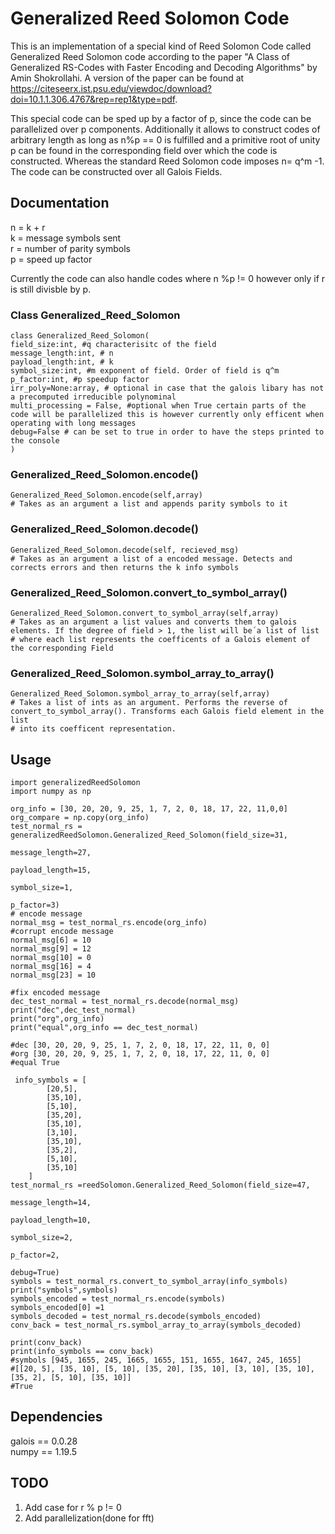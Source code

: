 # Generalized Reed Solomon Code
This is an implementation of a special kind of Reed Solomon Code called Generalized Reed Solomon code according to the paper "A Class of Generalized RS-Codes with Faster
Encoding and Decoding Algorithms" by Amin Shokrollahi. A version of the paper can be found at https://citeseerx.ist.psu.edu/viewdoc/download?doi=10.1.1.306.4767&rep=rep1&type=pdf.

This special code can be sped up by a factor of p, since the code can be parallelized over p components. Additionally it allows to construct codes of arbitrary length as long as n%p == 0 is fulfilled and a primitive root of unity p can be found in the corresponding field over which the code is constructed. Whereas the standard Reed Solomon code imposes n= q^m -1. The code can be constructed over all Galois Fields.

## Documentation
n = k + r <br/>
k = message symbols sent <br/>
r = number of parity symbols <br/>
p = speed up factor <br/>

Currently the code can also handle codes where n %p != 0 however only if r is still divisble by p.
### Class Generalized_Reed_Solomon
```
class Generalized_Reed_Solomon(
field_size:int, #q characterisitc of the field
message_length:int, # n
payload_length:int, # k
symbol_size:int, #m exponent of field. Order of field is q^m
p_factor:int, #p speedup factor
irr_poly=None:array, # optional in case that the galois libary has not a precomputed irreducible polynominal
multi_processing = False, #optional when True certain parts of the code will be parallelized this is however currently only efficent when operating with long messages
debug=False # can be set to true in order to have the steps printed to the console
)
```
### Generalized_Reed_Solomon.encode()
```
Generalized_Reed_Solomon.encode(self,array)
# Takes as an argument a list and appends parity symbols to it
```
### Generalized_Reed_Solomon.decode()
```
Generalized_Reed_Solomon.decode(self, recieved_msg)
# Takes as an argument a list of a encoded message. Detects and corrects errors and then returns the k info symbols
```
### Generalized_Reed_Solomon.convert_to_symbol_array()
```
Generalized_Reed_Solomon.convert_to_symbol_array(self,array)
# Takes as an argument a list values and converts them to galois elements. If the degree of field > 1, the list will be´a list of list
# where each list represents the coefficents of a Galois element of the corresponding Field
```

### Generalized_Reed_Solomon.symbol_array_to_array()
```
Generalized_Reed_Solomon.symbol_array_to_array(self,array)
# Takes a list of ints as an argument. Performs the reverse of convert_to_symbol_array(). Transforms each Galois field element in the list
# into its coefficent representation.
```
## Usage
```
import generalizedReedSolomon
import numpy as np

org_info = [30, 20, 20, 9, 25, 1, 7, 2, 0, 18, 17, 22, 11,0,0]
org_compare = np.copy(org_info)
test_normal_rs = generalizedReedSolomon.Generalized_Reed_Solomon(field_size=31,
                                                                 message_length=27,
                                                                 payload_length=15,
                                                                 symbol_size=1,
                                                                 p_factor=3)
# encode message
normal_msg = test_normal_rs.encode(org_info)
#corrupt encode message
normal_msg[6] = 10
normal_msg[9] = 12
normal_msg[10] = 0
normal_msg[16] = 4
normal_msg[23] = 10

#fix encoded message
dec_test_normal = test_normal_rs.decode(normal_msg)
print("dec",dec_test_normal)
print("org",org_info)
print("equal",org_info == dec_test_normal)

#dec [30, 20, 20, 9, 25, 1, 7, 2, 0, 18, 17, 22, 11, 0, 0]
#org [30, 20, 20, 9, 25, 1, 7, 2, 0, 18, 17, 22, 11, 0, 0]
#equal True
```
```
 info_symbols = [
        [20,5],
        [35,10],
        [5,10],
        [35,20],
        [35,10],
        [3,10],
        [35,10],
        [35,2],
        [5,10],
        [35,10]
    ]
test_normal_rs =reedSolomon.Generalized_Reed_Solomon(field_size=47,
                                                                 message_length=14,
                                                                 payload_length=10,
                                                                 symbol_size=2,
                                                                 p_factor=2,
                                                                debug=True)
symbols = test_normal_rs.convert_to_symbol_array(info_symbols)
print("symbols",symbols)
symbols_encoded = test_normal_rs.encode(symbols)
symbols_encoded[0] =1
symbols_decoded = test_normal_rs.decode(symbols_encoded)
conv_back = test_normal_rs.symbol_array_to_array(symbols_decoded)
    
print(conv_back)
print(info_symbols == conv_back)
#symbols [945, 1655, 245, 1665, 1655, 151, 1655, 1647, 245, 1655]
#[[20, 5], [35, 10], [5, 10], [35, 20], [35, 10], [3, 10], [35, 10], [35, 2], [5, 10], [35, 10]]
#True
```
## Dependencies
galois == 0.0.28 <br/>
numpy == 1.19.5

## TODO
1. Add case for r % p != 0 <br/>
2. Add parallelization(done for fft)

